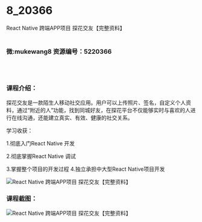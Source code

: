 # 8_20366
React Native 跨端APP项目 探花交友【完整资料】
<br/></br>
<h3>微:mukewang8 资源编号：5220366</h3>
<br/></br>
<h3>课程介绍：</h3>
<p>探花交友是一款陌生人移动社交应用。用户可以上传照片、签名，自定义个人资料，通过“附近的人”功能，找到同城好友，在探花平台不仅能够实时与喜欢的人进行在线沟通，还能建立真实、有效、健康的社交关系。</p>
<p>学习收获：</p>
<p>1.彻底入门<a title="查看与 React Native 相关的文章" target="_blank">React Native</a> 开发</p>
<p>2.彻底掌握<a title="查看与 React Native 相关的文章" target="_blank">React Native</a> 调试</p>
<p>3.掌握整个项目的开发过程 4.独立承担中大型React Native项目开发</p>
<p><img src="https://www.ko996.com/wp-content/uploads/img/2020/12/2-27-300x140.png" alt="React Native 跨端APP项目 探花交友【完整资料】"></p>
<div class="info-desc">
<h3>课程截图：</h3>
<p><img src="https://www.ko996.com/wp-content/uploads/img/2020/12/1-28.png" alt="React Native 跨端APP项目 探花交友【完整资料】"></p>


			
</div>
